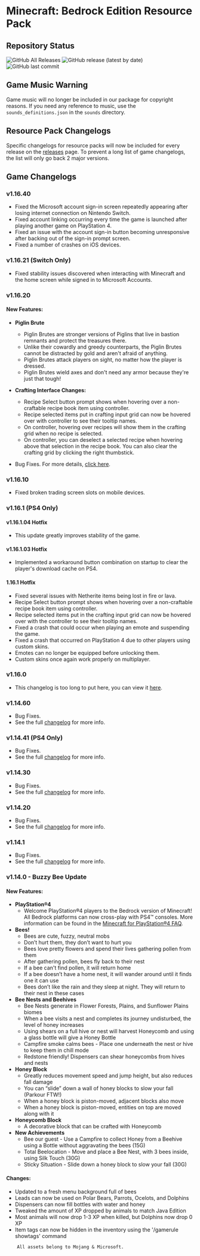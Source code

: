 # Minecraft: Bedrock Edition Resource Pack
## Repository Status
![GitHub All Releases](https://img.shields.io/github/downloads/ZtechNetwork/MCBVanillaResourcePack/total) ![GitHub release (latest by date)](https://img.shields.io/github/v/release/ZtechNetwork/MCBVanillaResourcePack) ![GitHub last commit](https://img.shields.io/github/last-commit/ZtechNetwork/MCBVanillaResourcePack/master)

## Game Music Warning
Game music will no longer be included in our package for copyright reasons. If you need any reference to music, use the `sounds_definitions.json` in the `sounds` directory.

## Resource Pack Changelogs
Specific changelogs for resource packs will now be included for every release on the [releases](https://github.com/ZtechNetwork/MCBVanillaResourcePack/releases) page.
To prevent a long list of game changelogs, the list will only go back 2 major versions.

## Game Changelogs
### v1.16.40
- Fixed the Microsoft account sign-in screen repeatedly appearing after losing internet connection on Nintendo Switch.
- Fixed account linking occurring every time the game is launched after playing another game on PlayStation 4.
- Fixed an issue with the account sign-in button becoming unresponsive after backing out of the sign-in prompt screen.
- Fixed a number of crashes on iOS devices.

### v1.16.21 (Switch Only)
- Fixed stability issues discovered when interacting with Minecraft and the home screen while signed in to Microsoft Accounts.

### v1.16.20
#### New Features:
- **Piglin Brute**
    - Piglin Brutes are stronger versions of Piglins that live in bastion remnants and protect the treasures there.
    - Unlike their cowardly and greedy counterparts, the Piglin Brutes cannot be distracted by gold and aren't afraid of anything.
    - Piglin Brutes attack players on sight, no matter how the player is dressed.
    - Piglin Brutes wield axes and don't need any armor because they're just that tough!

- **Crafting Interface Changes:**
    - Recipe Select button prompt shows when hovering over a non-craftable recipe book item using controller.
    - Recipe selected items put in crafting input grid can now be hovered over with controller to see their tooltip names.
    - On controller, hovering over recipes will show them in the crafting grid when no recipe is selected.
    - On controller, you can deselect a selected recipe when hovering above that selection in the recipe book. You can also clear the crafting grid by clicking the right thumbstick.

- Bug Fixes. For more details, [click here](https://feedback.minecraft.net/hc/en-us/articles/360046901272-Minecraft-1-16-20-Bedrock-).

### v1.16.10
- Fixed broken trading screen slots on mobile devices.

### v1.16.1 (PS4 Only)
#### v1.16.1.04 Hotfix
- This update greatly improves stability of the game.

#### v1.16.1.03 Hotfix
- Implemented a workaround button combination on startup to clear the player's download cache on PS4.

#### 1.16.1 Hotfix
- Fixed several issues with Netherite items being lost in fire or lava.
- Recipe Select button prompt shows when hovering over a non-craftable recipe book item using controller.
- Recipe selected items put in the crafting input grid can now be hovered over with the controller to see their tooltip names.
- Fixed a crash that could occur when playing an emote and suspending the game.
- Fixed a crash that occurred on PlayStation 4 due to other players using custom skins.
- Emotes can no longer be equipped before unlocking them.
- Custom skins once again work properly on multiplayer.

### v1.16.0
- This changelog is too long to put here, you can view it [here](https://feedback.minecraft.net/hc/en-us/articles/360044928311-Minecraft-Nether-Update-1-16-0-Bedrock-).

### v1.14.60
- Bug Fixes.
- See the full [changelog](https://feedback.minecraft.net/hc/en-us/articles/360041875292-Minecraft-1-14-60-Bedrock-) for more info.

### v1.14.41 (PS4 Only)
- Bug Fixes.
- See the full [changelog](https://feedback.minecraft.net/hc/en-us/articles/360040449071-Minecraft-1-14-41-PS4-Only-) for more info.

### v1.14.30
- Bug Fixes.
- See the full [changelog](https://feedback.minecraft.net/hc/en-us/articles/360039685691-Minecraft-1-14-30-Bedrock-) for more info.

### v1.14.20
- Bug Fixes.
- See the full [changelog](https://feedback.minecraft.net/hc/en-us/articles/360038848252-Minecraft-1-14-20-Bedrock-) for more info.

### v1.14.1
- Bug Fixes.
- See the full [changelog](https://feedback.minecraft.net/hc/en-us/articles/360037581632-Minecraft-1-14-1-Bedrock-) for more info.

### v1.14.0 - Buzzy Bee Update
#### New Features:
- **PlayStation®4**
    - Welcome PlayStation®4 players to the Bedrock version of Minecraft! All Bedrock platforms can now cross-play with PS4™ consoles. More information can be found in the [Minecraft for PlayStation®4 FAQ](https://help.minecraft.net/hc/en-us/articles/360037725571-Minecraft-for-PlayStation-TM-4-FAQ).
- **Bees!**
    - Bees are cute, fuzzy, neutral mobs
    - Don’t hurt them, they don’t want to hurt you
    - Bees love pretty flowers and spend their lives gathering pollen from them
    - After gathering pollen, bees fly back to their nest
    - If a bee can't find pollen, it will return home
    - If a bee doesn’t have a home nest, it will wander around until it finds one it can use
    - Bees don’t like the rain and they sleep at night. They will return to their nest in these cases
- **Bee Nests and Beehives**
    - Bee Nests generate in Flower Forests, Plains, and Sunflower Plains biomes
    - When a bee visits a nest and completes its journey undisturbed, the level of honey increases
    - Using shears on a full hive or nest will harvest Honeycomb and using a glass bottle will give a Honey Bottle
    - Campfire smoke calms bees - Place one underneath the nest or hive to keep them in chill mode
    - Redstone friendly! Dispensers can shear honeycombs from hives and nests
- **Honey Block**
    - Greatly reduces movement speed and jump height, but also reduces fall damage
    - You can “slide” down a wall of honey blocks to slow your fall (Parkour FTW!)
    - When a honey block is piston-moved, adjacent blocks also move
    - When a honey block is piston-moved, entities on top are moved along with it
- **Honeycomb Block**
    - A decorative block that can be crafted with Honeycomb
- **New Achievements**
    - Bee our guest - Use a Campfire to collect Honey from a Beehive using a Bottle without aggravating the bees (15G)
    - Total Beelocation - Move and place a Bee Nest, with 3 bees inside, using Silk Touch (30G)
    - Sticky Situation - Slide down a honey block to slow your fall (30G)

#### Changes:
- Updated to a fresh menu background full of bees
- Leads can now be used on Polar Bears, Parrots, Ocelots, and Dolphins
- Dispensers can now fill bottles with water and honey
- Tweaked the amount of XP dropped by animals to match Java Edition
- Most animals will now drop 1-3 XP when killed, but Dolphins now drop 0 XP
- Item tags can now be hidden in the inventory using the '/gamerule showtags' command

```
    All assets belong to Mojang & Microsoft.
```